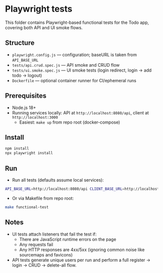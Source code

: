 # Playwright tests

This folder contains Playwright-based functional tests for the Todo app, covering both API and UI smoke flows.

## Structure

- `playwright.config.js` — configuration; baseURL is taken from `API_BASE_URL`
- `tests/api.crud.spec.js` — API smoke and CRUD flow
- `tests/ui.smoke.spec.js` — UI smoke tests (login redirect, login → add todo → logout)
- `Dockerfile` — optional container runner for CI/ephemeral runs

## Prerequisites

- Node.js 18+
- Running services locally: API at `http://localhost:8080/api`, client at `http://localhost:3000`
  - Easiest: `make up` from repo root (docker-compose)

## Install

```sh
npm install
npx playwright install
```

## Run

- Run all tests (defaults assume local services):
```sh
API_BASE_URL=http://localhost:8080/api CLIENT_BASE_URL=http://localhost:3000 npx playwright test --reporter=line
```
- Or via Makefile from repo root:
```sh
make functional-test
```

## Notes

- UI tests attach listeners that fail the test if:
  - There are JavaScript runtime errors on the page
  - Any requests fail
  - Any HTTP responses are 4xx/5xx (ignoring common noise like sourcemaps and favicons)
- API tests generate unique users per run and perform a full register → login → CRUD → delete-all flow.
